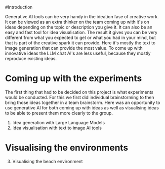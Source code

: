 #Introduction

Generative AI tools can be very handy in the ideation fase of creative work.
It can be viewed as an extra thinker on the team coming up with it's on ideas depending on the topic or description you give it.
It can also be an easy and fast tool for idea visualisation. The result it gives you can be very different from what you expected to get or what you had in your mind, but that is part of the creative spark it can provide.
Here it's mostly the text to image generation that can provide the most value.
To come up with innovative ideas the LLM chat AI's are less useful, because they mostly reproduce existing ideas.

# Coming up with the experiments

The first thing that had to be decided on this project is what experiments would be conducted. For this we first did individual brainstorming to then bring those ideas together in a team brainstorm.
Here was an opportunity to use generative AI for both coming up with ideas as well as visualising ideas to be able to present them more clearly to the group.

1. Idea generation with Large Language Models
2. Idea visualisation with text to image AI tools

# Visualising the environments

3. Visualising the beach environment
